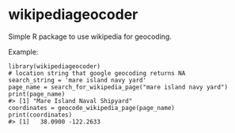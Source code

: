 # wikipediageocoder

Simple R package to use wikipedia for geocoding.

Example:
```
library(wikipediageocoder)
# location string that google geocoding returns NA
search_string = 'mare island navy yard'
page_name = search_for_wikipedia_page("mare island navy yard")
print(page_name)
#> [1] "Mare Island Naval Shipyard"
coordinates = geocode_wikipedia_page(page_name)
print(coordinates)
#> [1]   38.0900 -122.2633
```